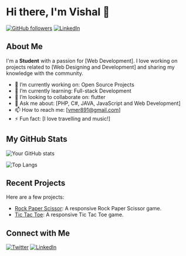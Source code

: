 # Hi there, I'm Vishal 👋

[![GitHub followers](https://img.shields.io/github/followers/yourusername?label=Follow&style=social)](https://github.com/vishalmer)
[![LinkedIn](https://img.shields.io/badge/LinkedIn-Profile-blue)](https://www.linkedin.com/in/vishal-mer)

## About Me

I'm a **Student** with a passion for [Web Development]. I love working on projects related to [Web Designing and Development] and sharing my knowledge with the community.

- 🔭 I’m currently working on: Open Source Projects
- 🌱 I’m currently learning: Full-stack Development
- 👯 I’m looking to collaborate on: flutter
- 💬 Ask me about: [PHP, C#, JAVA, JavaScript and Web Development]
- 📫 How to reach me: [vmer891@gmail.com]
- ⚡ Fun fact: [I love travelling and music!]

## My GitHub Stats

![Your GitHub stats](https://github-readme-stats.vercel.app/api?username=vishalmer&show_icons=true&theme=radical)

![Top Langs](https://github-readme-stats.vercel.app/api/top-langs/?username=vishalmer&layout=compact&theme=radical)

## Recent Projects

Here are a few projects:

- [Rock Paper Scissor](https://github.com/VishalMer/Projects/tree/main/Rock%20Paper%20Scissor): A responsive Rock Paper Scissor game.
- [Tic Tac Toe](https://github.com/VishalMer/Projects/tree/main/Tic%20Tac%20Toe): A responsive Tic Tac Toe game.

## Connect with Me

[![Twitter](https://img.shields.io/badge/Twitter-Profile-blue)](https://twitter.com/itz_mer_)
[![LinkedIn](https://img.shields.io/badge/LinkedIn-Profile-blue)](https://www.linkedin.com/in/vishal-mer)

